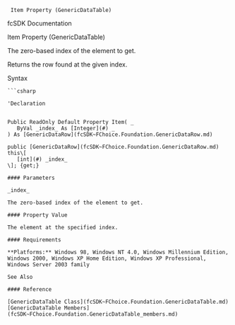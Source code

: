﻿     Item Property (GenericDataTable)                                                   

fcSDK Documentation

Item Property (GenericDataTable)

The zero-based index of the element to get.

Returns the row found at the given index.

Syntax

```vbnet
```csharp

'Declaration
 

Public ReadOnly Default Property Item( _
   ByVal _index_ As [Integer](#) _
) As [GenericDataRow](fcSDK~FChoice.Foundation.GenericDataRow.md)

public [GenericDataRow](fcSDK~FChoice.Foundation.GenericDataRow.md) this\[ 
   [int](#) _index_
\]; {get;}

#### Parameters

_index_

The zero-based index of the element to get.

#### Property Value

The element at the specified index.

#### Requirements

**Platforms:** Windows 98, Windows NT 4.0, Windows Millennium Edition, Windows 2000, Windows XP Home Edition, Windows XP Professional, Windows Server 2003 family

See Also

#### Reference

[GenericDataTable Class](fcSDK~FChoice.Foundation.GenericDataTable.md)  
[GenericDataTable Members](fcSDK~FChoice.Foundation.GenericDataTable_members.md)